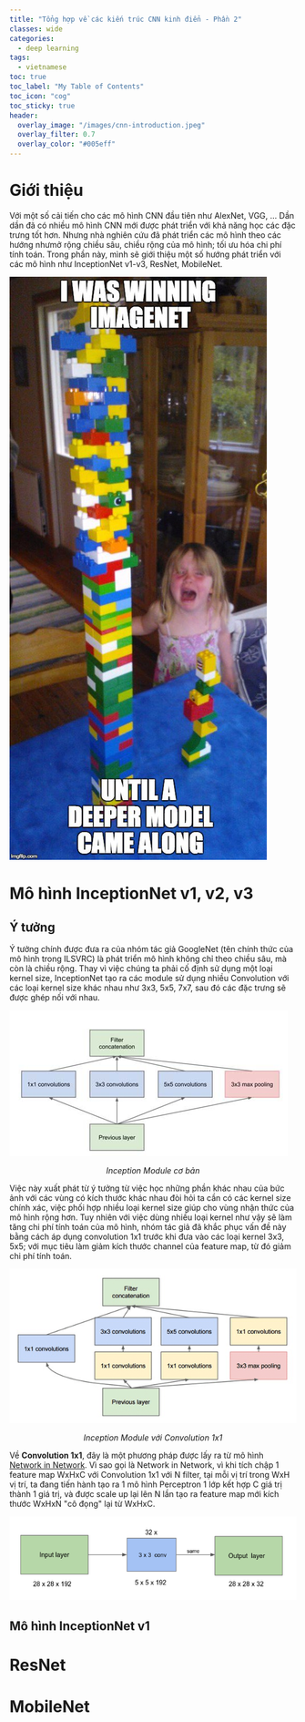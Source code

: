 ```yaml
---
title: "Tổng hợp về các kiến trúc CNN kinh điển - Phần 2"
classes: wide
categories:
  - deep learning
tags:
  - vietnamese
toc: true
toc_label: "My Table of Contents"
toc_icon: "cog"
toc_sticky: true
header:
  overlay_image: "/images/cnn-introduction.jpeg"
  overlay_filter: 0.7
  overlay_color: "#005eff"
---
```


# Giới thiệu

Với một số cải tiến cho các mô hình CNN đầu tiên như AlexNet, VGG, ... Dần dần đã có nhiều mô hình CNN mới được phát triển với khả năng học các đặc trưng tốt hơn. Nhưng nhà nghiên cứu đã phát triển các mô hình theo các hướng nhưmở rộng chiều sâu, chiều rộng của mô hình; tối ưu hóa chi phí tính toán. Trong phần này, mình sẽ giới thiệu một số hướng phát triển với các mô hình như InceptionNet v1-v3, ResNet, MobileNet.

![Meme](/images/meme.jpeg)

# Mô hình InceptionNet v1, v2, v3

## Ý tưởng

Ý tưởng chính được đưa ra của nhóm tác giả GoogleNet (tên chính thức của mô hình trong ILSVRC) là phát triển mô hình không chỉ theo chiều sâu, mà còn là chiều rộng. Thay vì việc chúng ta phải cố định sử dụng một loại kernel size, InceptionNet tạo ra các module sử dụng nhiều Convolution với các loại kernel size khác nhau như 3x3, 5x5, 7x7, sau đó các đặc trưng sẽ được ghép nối với nhau.

![Naive Inception](/images/inception_naive.png)
<div align="center" style="font-style: italic">
Inception Module cơ bản
</div>

Việc này xuất phát từ ý tưởng từ việc học những phần khác nhau của bức ảnh với các vùng có kích thước khác nhau đòi hỏi ta cần có các kernel size chính xác, việc phối hợp nhiều loại kernel size giúp cho vùng nhận thức của mô hình rộng hơn. Tuy nhiên với việc dùng nhiều loại kernel như vậy sẽ làm tăng chi phí tính toán của mô hình, nhóm tác giả đã khắc phục vấn đề này bằng cách áp dụng convolution 1x1 trước khi đưa vào các loại kernel 3x3, 5x5; với mục tiêu làm giảm kích thước channel của feature map, từ đó giảm chi phí tính toán.

![Reduce Dimension Inception](/images/inception_reduce.png)
<div align="center" style="font-style: italic">
Inception Module với Convolution 1x1
</div>

Về **Convolution 1x1**, đây là một phương pháp được lấy ra từ mô hình [Network in Network](https://arxiv.org/pdf/1312.4400.pdf). Vì sao gọi là Network in Network, vì khi tích chập 1 feature map WxHxC với Convolution 1x1 với N filter, tại mỗi vị trí trong WxH vị trí, ta đang tiến hành tạo ra 1 mô hình Perceptron 1 lớp kết hợp C giá trị thành 1 giá trị, và được scale up lại lên N lần tạo ra feature map mới kích thước WxHxN "cô đọng" lại từ WxHxC.

![1x1 Convolution](/images/1x1convolution.png)
## Mô hình InceptionNet v1

# ResNet

# MobileNet
